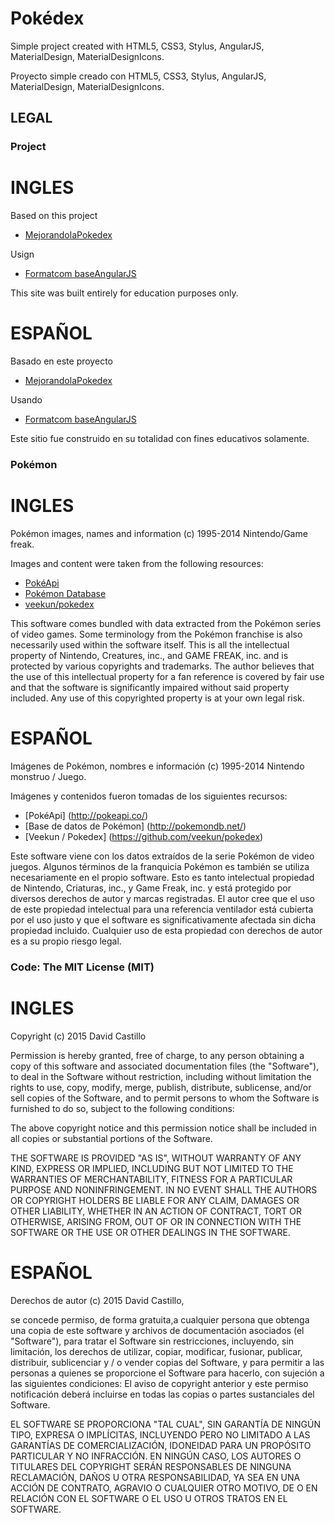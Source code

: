 # Pokédex

Simple project created with HTML5, CSS3, Stylus, AngularJS, MaterialDesign, MaterialDesignIcons.

Proyecto simple creado con HTML5, CSS3, Stylus, AngularJS, MaterialDesign, MaterialDesignIcons.

## LEGAL

### Project
	
# INGLES

Based on this project
* [MejorandolaPokedex](https://github.com/proyectos-mejorandola/pokedex)

Usign 

* [Formatcom baseAngularJS](https://github.com/formatcom/baseAngularjs)

This site was built entirely for education purposes only.

# ESPAÑOL

Basado en este proyecto

* [MejorandolaPokedex](https://github.com/proyectos-mejorandola/pokedex)

Usando

* [Formatcom baseAngularJS](https://github.com/formatcom/baseAngularjs)

Este sitio fue construido en su totalidad con fines educativos solamente.

### Pokémon

# INGLES

Pokémon images, names and information (c) 1995-2014 Nintendo/Game freak.

Images and content were taken from the following resources:

* [PokéApi](http://pokeapi.co/)
* [Pokémon Database](http://pokemondb.net/)
* [veekun/pokedex](https://github.com/veekun/pokedex)

This software comes bundled with data extracted from the Pokémon series of 
video games.  Some terminology from the Pokémon franchise is
also necessarily used within the software itself.  This is all the intellectual
property of Nintendo, Creatures, inc., and GAME FREAK, inc. and is protected by
various copyrights and trademarks.  The author believes that the use of this
intellectual property for a fan reference is covered by fair use and that the
software is significantly impaired without said property included.  Any use of
this copyrighted property is at your own legal risk.

# ESPAÑOL

Imágenes de Pokémon, nombres e información (c) 1995-2014 Nintendo monstruo / Juego.

Imágenes y contenidos fueron tomadas de los siguientes recursos:

* [PokéApi] (http://pokeapi.co/)
* [Base de datos de Pokémon] (http://pokemondb.net/)
* [Veekun / Pokedex] (https://github.com/veekun/pokedex)

Este software viene con los datos extraídos de la serie Pokémon de
video juegos. Algunos términos de la franquicia Pokémon es
también se utiliza necesariamente en el propio software. Esto es tanto intelectual
propiedad de Nintendo, Criaturas, inc., y Game Freak, inc. y está protegido por
diversos derechos de autor y marcas registradas. El autor cree que el uso de este
propiedad intelectual para una referencia ventilador está cubierta por el uso justo y que el
software es significativamente afectada sin dicha propiedad incluido. Cualquier uso de
esta propiedad con derechos de autor es a su propio riesgo legal.

### Code: The MIT License (MIT)
	
# INGLES

Copyright (c) 2015 David Castillo

Permission is hereby granted, free of charge, to any person obtaining a copy
of this software and associated documentation files (the "Software"), to deal
in the Software without restriction, including without limitation the rights
to use, copy, modify, merge, publish, distribute, sublicense, and/or sell
copies of the Software, and to permit persons to whom the Software is
furnished to do so, subject to the following conditions:

The above copyright notice and this permission notice shall be included in
all copies or substantial portions of the Software.

THE SOFTWARE IS PROVIDED "AS IS", WITHOUT WARRANTY OF ANY KIND, EXPRESS OR
IMPLIED, INCLUDING BUT NOT LIMITED TO THE WARRANTIES OF MERCHANTABILITY,
FITNESS FOR A PARTICULAR PURPOSE AND NONINFRINGEMENT. IN NO EVENT SHALL THE
AUTHORS OR COPYRIGHT HOLDERS BE LIABLE FOR ANY CLAIM, DAMAGES OR OTHER
LIABILITY, WHETHER IN AN ACTION OF CONTRACT, TORT OR OTHERWISE, ARISING FROM,
OUT OF OR IN CONNECTION WITH THE SOFTWARE OR THE USE OR OTHER DEALINGS IN
THE SOFTWARE.

# ESPAÑOL

Derechos de autor (c) 2015 David Castillo, 

se concede permiso, de forma gratuita,a cualquier persona que obtenga una copia 
de este software y archivos de documentación asociados (el "Software"), para 
tratar el Software sin restricciones, incluyendo, sin limitación, los derechos 
de utilizar, copiar, modificar, fusionar, publicar, distribuir, sublicenciar 
y / o vender copias del Software, y para permitir a las personas a quienes se 
proporcione el Software para hacerlo, con sujeción a las siguientes condiciones: 
El aviso de copyright anterior y este permiso notificación deberá incluirse en 
todas las copias o partes sustanciales del Software. 

EL SOFTWARE SE PROPORCIONA "TAL CUAL", SIN GARANTÍA DE NINGÚN TIPO, EXPRESA O IMPLÍCITAS,
INCLUYENDO PERO NO LIMITADO A LAS GARANTÍAS DE COMERCIALIZACIÓN, IDONEIDAD PARA UN 
PROPÓSITO PARTICULAR Y NO INFRACCIÓN. EN NINGÚN CASO, LOS AUTORES O TITULARES DEL 
COPYRIGHT SERÁN RESPONSABLES DE NINGUNA RECLAMACIÓN, DAÑOS U OTRA RESPONSABILIDAD, 
YA SEA EN UNA ACCIÓN DE CONTRATO, AGRAVIO O CUALQUIER OTRO MOTIVO, DE O EN RELACIÓN 
CON EL SOFTWARE O EL USO U OTROS TRATOS EN EL SOFTWARE.
